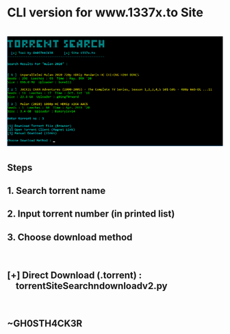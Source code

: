 <h1>CLI version for www.1337x.to Site<h1>


![screenshot](https://github.com/GH0STH4CKER/TorrentSearch-Download/blob/master/torrschndownss.png?raw=true)

<h2> Steps <h2>

<h2> 1. Search torrent name </h2>
<h2> 2. Input torrent number (in printed list) </h2>
<h2> 3. Choose download method </h2>
<br>

<h2> [+] Direct Download (.torrent) :
   &nbsp;&nbsp;&nbsp;&nbsp;torrentSiteSearchndownloadv2.py </h2>

<br>

<h2> ~GH0STH4CK3R </h2>
